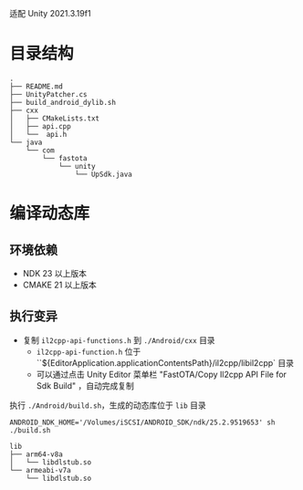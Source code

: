 
适配 Unity 2021.3.19f1

# 目录结构
```
.
├── README.md
├── UnityPatcher.cs
├── build_android_dylib.sh
├── cxx
│   ├── CMakeLists.txt
│   ├── api.cpp
│   └──  api.h
└── java
    └── com
        └── fastota
            └── unity
                └── UpSdk.java
```

# 编译动态库

## 环境依赖

* NDK 23 以上版本
* CMAKE 21 以上版本

## 执行变异

* 复制 `il2cpp-api-functions.h` 到 `./Android/cxx` 目录
    * `il2cpp-api-function.h` 位于 ``${EditorApplication.applicationContentsPath}/il2cpp/libil2cpp` 目录
    * 可以通过点击 Unity Editor 菜单栏 "FastOTA/Copy Il2cpp API File for Sdk Build" ，自动完成复制

执行 `./Android/build.sh`，生成的动态库位于 `lib` 目录

```shell
ANDROID_NDK_HOME='/Volumes/iSCSI/ANDROID_SDK/ndk/25.2.9519653' sh ./build.sh
```

```
lib
├── arm64-v8a
│   └── libdlstub.so
└── armeabi-v7a
    └── libdlstub.so
```